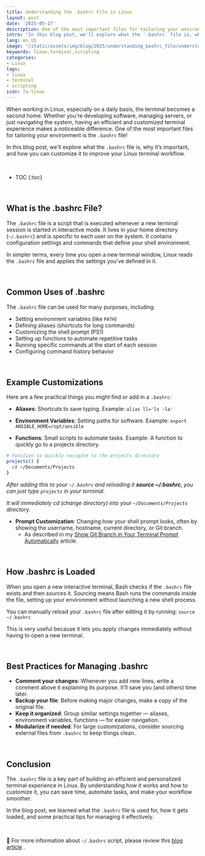 ```yaml
---
title: Understanding the .bashrc File in Linux
layout: post
date: '2025-05-17'
description: One of the most important files for tailoring your environment is the `.bashrc` file.
intro: "In this blog post, we'll explore what the `.bashrc` file is, why it’s important, and how you can customize it to improve your Linux terminal workflow." 
lang: en_US
image: "/static/assets/img/blog/2025/understanding_bashrc_file/understanding_bashrc_file.jpg"
keywords: linux,terminal,scripting
categories:
- Linux
tags:
- linux
- terminal
- scripting
icon: fa-linux
---
```


When working in Linux, especially on a daily basis, the terminal becomes a second home. Whether you're developing software, managing servers, or just navigating the system, having an efficient and customized terminal experience makes a noticeable difference. One of the most important files for tailoring your environment is the `.bashrc` file!

In this blog post, we'll explore what the `.bashrc` file is, why it’s important, and how you can customize it to improve your Linux terminal workflow.

<br>

* TOC 
{:toc}

<br>

## What is the .bashrc File?

The `.bashrc` file is a script that is executed whenever a new terminal session is started in interactive mode. It lives in your home directory (`~/.bashrc`) and is specific to each user on the system. It contains configuration settings and commands that define your shell environment.

In simpler terms, every time you open a new terminal window, Linux reads the `.bashrc` file and applies the settings you've defined in it.

<br>

## Common Uses of .bashrc

The `.bashrc` file can be used for many purposes, including:
- Setting environment variables (like `PATH`)
- Defining aliases (shortcuts for long commands)
- Customizing the shell prompt (PS1)
- Setting up functions to automate repetitive tasks
- Running specific commands at the start of each session
- Configuring command history behavior

<br>

## Example Customizations

Here are a few practical things you might find or add in a `.bashrc`:

- **Aliases**: Shortcuts to save typing.
  Example: `alias ll='ls -la'`

- **Environment Variables**: Setting paths for software.
  Example: `export ANSIBLE_HOME=/opt/ansible`

- **Functions**: Small scripts to automate tasks.
  Example: A function to quickly go to a projects directory.

```bash
# Function to quickly navigate to the projects directory
projects() {
  cd ~/Documents/Projects
}
```

*After adding this to your `~/.bashrc` and reloading it **source ~/.bashrc**, you can just type `projects` in your terminal.*

*It will immediately cd (change directory) into your `~/Documents/Projects` directory.*

- **Prompt Customization**: Changing how your shell prompt looks, often by showing the username, hostname, current directory, or Git branch.
  - As described in my [Show Git Branch in Your Terminal Prompt Automatically](https://jamisonjohnson.me/blog/linux/show_git_in_terminal/) article.

<br>

## How .bashrc is Loaded

When you open a new interactive terminal, Bash checks if the `.bashrc` file exists and then sources it. Sourcing means Bash runs the commands inside the file, setting up your environment without launching a new shell process.

You can manually reload your `.bashrc` file after editing it by running:
`source ~/.bashrc`

This is very useful because it lets you apply changes immediately without having to open a new terminal.

<br>

## Best Practices for Managing .bashrc

- **Comment your changes**: Whenever you add new lines, write a comment above it explaining its purpose. It’ll save you (and others) time later.
- **Backup your file**: Before making major changes, make a copy of the original file.
- **Keep it organized**: Group similar settings together — aliases, environment variables, functions — for easier navigation.
- **Modularize if needed**: For large customizations, consider sourcing external files from `.bashrc` to keep things clean.

<br>

## Conclusion

The `.bashrc` file is a key part of building an efficient and personalized terminal experience in Linux. By understanding how it works and how to customize it, you can save time, automate tasks, and make your workflow smoother.

In the blog post, we learned what the `.bashrc` file is used for, how it gets loaded, and some practical tips for managing it effectively.

<br>

📝 For more information about `~/.bashrc` script, please review this [blog article](https://www.digitalocean.com/community/tutorials/bashrc-file-in-linux) .